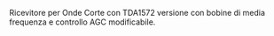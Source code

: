 Ricevitore per Onde Corte con TDA1572 versione con bobine di media frequenza e controllo AGC modificabile.
